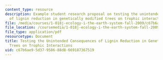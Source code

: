 ```yaml
---
content_type: resource
description: Example student research proposal on testing the unintended consequences
  of lignin reduction in genetically modified trees on trophic interactions.
file: /media/courses/1-018j-ecology-i-the-earth-system-fall-2009/c67b6ae95d37958688d8669187367519_MIT1_018JF09_sw_paper2.pdf
file_location: /coursemedia/1-018j-ecology-i-the-earth-system-fall-2009/c67b6ae95d37958688d8669187367519_MIT1_018JF09_sw_paper2.pdf
file_type: application/pdf
resourcetype: Document
title: Testing the Unintended Consequences of Lignin Reduction in Genetically Modified
  Trees on Trophic Interactions
uid: c67b6ae9-5d37-9586-88d8-669187367519
---
```

